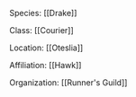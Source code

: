 Species: [[Drake]]

Class: [[Courier]]

Location: [[Oteslia]]

Affiliation: [[Hawk]]

Organization: [[Runner's Guild]]

